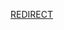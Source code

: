 [REDIRECT](../../../../../../../../usr/local/share/misc/a5e2b8b4-2c33-414c-b731-f6254e4bbe58/ouuid/o3321175736506373110437110361316335044654667/11-17.md)
